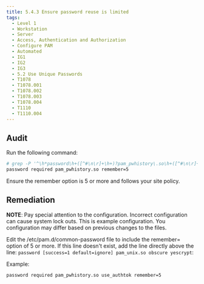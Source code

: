 ```yaml
---
title: 5.4.3 Ensure password reuse is limited
tags:
  - Level 1
  - Workstation
  - Server
  - Access, Authentication and Authorization
  - Configure PAM
  - Automated
  - IG1
  - IG2
  - IG3
  - 5.2 Use Unique Passwords
  - T1078
  - T1078.001
  - T1078.002
  - T1078.003
  - T1078.004
  - T1110
  - T1110.004
---
```


## Audit
Run the following command:
```bash
# grep -P '^\h*password\h+([^#\n\r]+\h+)?pam_pwhistory\.so\h+([^#\n\r]+\h+)?remember=([5-9]|[1-9][0-9]+)\b' /etc/pam.d/common-password
password required pam_pwhistory.so remember=5
```

Ensure the remember option is 5 or more and follows your site policy.

## Remediation
**NOTE**: Pay special attention to the configuration. Incorrect configuration can cause system lock outs. This is example configuration. You configuration may differ based on previous changes to the files.

Edit the /etc/pam.d/common-password file to include the remember= option of 5 or more. If this line doesn't exist, add the line directly above the line: ``password [success=1 default=ignore] pam_unix.so obscure yescrypt``:

Example:
```bash
password required pam_pwhistory.so use_authtok remember=5
```

